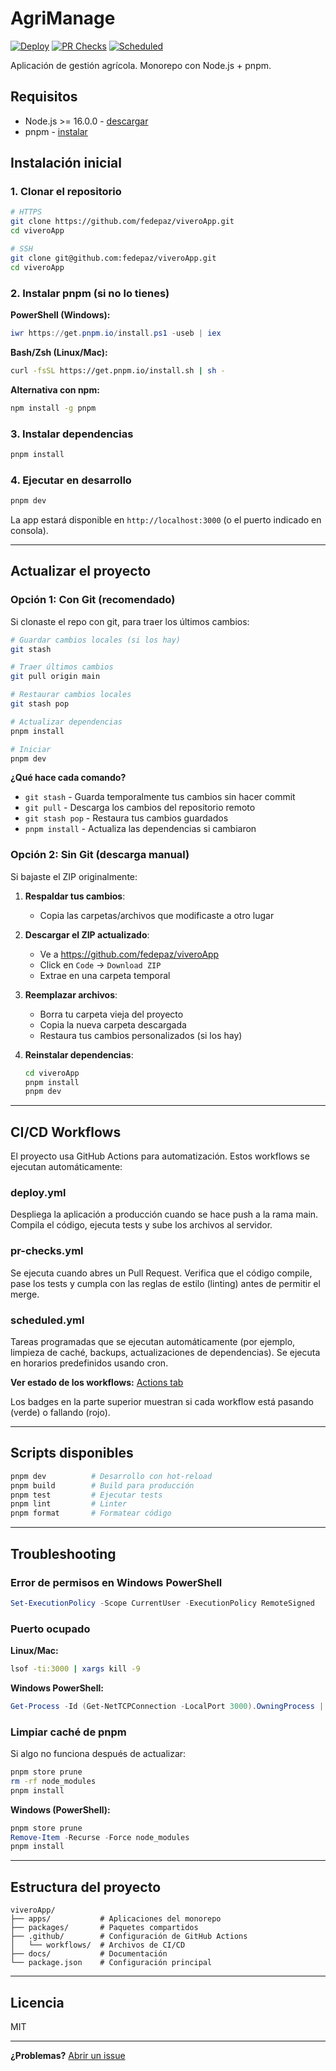 # AgriManage

[![Deploy](https://github.com/fedepaz/viveroApp/actions/workflows/deploy.yml/badge.svg)](https://github.com/fedepaz/viveroApp/actions/workflows/deploy.yml)
[![PR Checks](https://github.com/fedepaz/viveroApp/actions/workflows/pr-checks.yml/badge.svg)](https://github.com/fedepaz/viveroApp/actions/workflows/pr-checks.yml)
[![Scheduled](https://github.com/fedepaz/viveroApp/actions/workflows/scheduled.yml/badge.svg)](https://github.com/fedepaz/viveroApp/actions/workflows/scheduled.yml)

Aplicación de gestión agrícola. Monorepo con Node.js + pnpm.

## Requisitos

- Node.js >= 16.0.0 - [descargar](https://nodejs.org/)
- pnpm - [instalar](https://pnpm.io/installation)

## Instalación inicial

### 1. Clonar el repositorio

```bash
# HTTPS
git clone https://github.com/fedepaz/viveroApp.git
cd viveroApp

# SSH
git clone git@github.com:fedepaz/viveroApp.git
cd viveroApp
```

### 2. Instalar pnpm (si no lo tienes)

**PowerShell (Windows):**

```powershell
iwr https://get.pnpm.io/install.ps1 -useb | iex
```

**Bash/Zsh (Linux/Mac):**

```bash
curl -fsSL https://get.pnpm.io/install.sh | sh -
```

**Alternativa con npm:**

```bash
npm install -g pnpm
```

### 3. Instalar dependencias

```bash
pnpm install
```

### 4. Ejecutar en desarrollo

```bash
pnpm dev
```

La app estará disponible en `http://localhost:3000` (o el puerto indicado en consola).

---

## Actualizar el proyecto

### Opción 1: Con Git (recomendado)

Si clonaste el repo con git, para traer los últimos cambios:

```bash
# Guardar cambios locales (si los hay)
git stash

# Traer últimos cambios
git pull origin main

# Restaurar cambios locales
git stash pop

# Actualizar dependencias
pnpm install

# Iniciar
pnpm dev
```

**¿Qué hace cada comando?**

- `git stash` - Guarda temporalmente tus cambios sin hacer commit
- `git pull` - Descarga los cambios del repositorio remoto
- `git stash pop` - Restaura tus cambios guardados
- `pnpm install` - Actualiza las dependencias si cambiaron

### Opción 2: Sin Git (descarga manual)

Si bajaste el ZIP originalmente:

1. **Respaldar tus cambios**:

   - Copia las carpetas/archivos que modificaste a otro lugar

2. **Descargar el ZIP actualizado**:

   - Ve a https://github.com/fedepaz/viveroApp
   - Click en `Code` → `Download ZIP`
   - Extrae en una carpeta temporal

3. **Reemplazar archivos**:

   - Borra tu carpeta vieja del proyecto
   - Copia la nueva carpeta descargada
   - Restaura tus cambios personalizados (si los hay)

4. **Reinstalar dependencias**:
   ```bash
   cd viveroApp
   pnpm install
   pnpm dev
   ```

---

## CI/CD Workflows

El proyecto usa GitHub Actions para automatización. Estos workflows se ejecutan automáticamente:

### deploy.yml

Despliega la aplicación a producción cuando se hace push a la rama main. Compila el código, ejecuta tests y sube los archivos al servidor.

### pr-checks.yml

Se ejecuta cuando abres un Pull Request. Verifica que el código compile, pase los tests y cumpla con las reglas de estilo (linting) antes de permitir el merge.

### scheduled.yml

Tareas programadas que se ejecutan automáticamente (por ejemplo, limpieza de caché, backups, actualizaciones de dependencias). Se ejecuta en horarios predefinidos usando cron.

**Ver estado de los workflows:** [Actions tab](https://github.com/fedepaz/viveroApp/actions)

Los badges en la parte superior muestran si cada workflow está pasando (verde) o fallando (rojo).

---

## Scripts disponibles

```bash
pnpm dev          # Desarrollo con hot-reload
pnpm build        # Build para producción
pnpm test         # Ejecutar tests
pnpm lint         # Linter
pnpm format       # Formatear código
```

---

## Troubleshooting

### Error de permisos en Windows PowerShell

```powershell
Set-ExecutionPolicy -Scope CurrentUser -ExecutionPolicy RemoteSigned
```

### Puerto ocupado

**Linux/Mac:**

```bash
lsof -ti:3000 | xargs kill -9
```

**Windows PowerShell:**

```powershell
Get-Process -Id (Get-NetTCPConnection -LocalPort 3000).OwningProcess | Stop-Process -Force
```

### Limpiar caché de pnpm

Si algo no funciona después de actualizar:

```bash
pnpm store prune
rm -rf node_modules
pnpm install
```

**Windows (PowerShell):**

```powershell
pnpm store prune
Remove-Item -Recurse -Force node_modules
pnpm install
```

---

## Estructura del proyecto

```
viveroApp/
├── apps/           # Aplicaciones del monorepo
├── packages/       # Paquetes compartidos
├── .github/        # Configuración de GitHub Actions
│   └── workflows/  # Archivos de CI/CD
├── docs/           # Documentación
└── package.json    # Configuración principal
```

---

## Licencia

MIT

---

**¿Problemas?** [Abrir un issue](https://github.com/fedepaz/viveroApp/issues)
